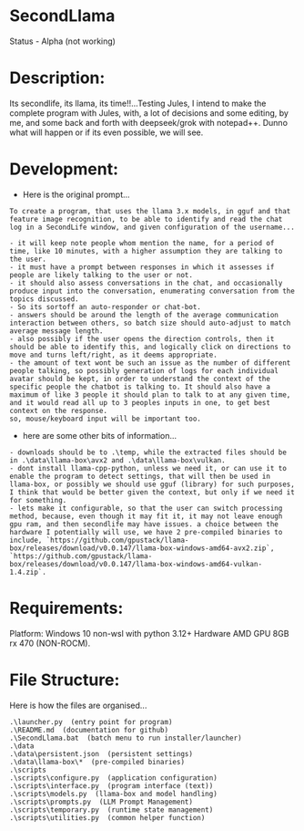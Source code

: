 # SecondLlama
Status - Alpha (not working)

# Description:
Its secondlife, its llama, its time!!...Testing Jules, I intend to make the complete program with Jules, with, a lot of decisions and some editing, by me, and some back and forth with deepseek/grok with notepad++. Dunno what will happen or if its even possible, we will see.

# Development:
- Here is the original prompt...
```
To create a program, that uses the llama 3.x models, in gguf and that feature image recognition, to be able to identify and read the chat log in a SecondLife window, and given configuration of the username...

- it will keep note people whom mention the name, for a period of time, like 10 minutes, with a higher assumption they are talking to the user.
- it must have a prompt between responses in which it assesses if people are likely talking to the user or not.
- it should also assess conversations in the chat, and occasionally produce input into the conversation, enumerating conversation from the topics discussed.
- So its sortoff an auto-responder or chat-bot.
- answers should be around the length of the average communication interaction between others, so batch size should auto-adjust to match average message length.
- also possibly if the user opens the direction controls, then it should be able to identify this, and logically click on directions to move and turns left/right, as it deems appropriate.
- the amount of text wont be such an issue as the number of different people talking, so possibly generation of logs for each individual avatar should be kept, in order to understand the context of the specific people the chatbot is talking to. It should also have a maximum of like 3 people it should plan to talk to at any given time, and it would read all up to 3 peoples inputs in one, to get best context on the response.
so, mouse/keyboard input will be important too.
```
- here are some other bits of information...
```
- downloads should be to .\temp, while the extracted files should be in .\data\llama-box\avx2 and .\data\llama-box\vulkan.
- dont install llama-cpp-python, unless we need it, or can use it to enable the program to detect settings, that will then be used in llama-box, or possibly we should use gguf (library) for such purposes, I think that would be better given the context, but only if we need it for something.
- lets make it configurable, so that the user can switch processing method, because, even though it may fit it, it may not leave enough gpu ram, and then secondlife may have issues. a choice between the hardware I potentially will use, we have 2 pre-compiled binaries to include, `https://github.com/gpustack/llama-box/releases/download/v0.0.147/llama-box-windows-amd64-avx2.zip`, `https://github.com/gpustack/llama-box/releases/download/v0.0.147/llama-box-windows-amd64-vulkan-1.4.zip`.
```

# Requirements: 
Platform: Windows 10 non-wsl with python 3.12+ Hardware AMD GPU 8GB rx 470 (NON-ROCM).

# File Structure: 
Here is how the files are organised...
```
.\launcher.py  (entry point for program)
.\README.md  (documentation for github)
.\SecondLlama.bat  (batch menu to run installer/launcher)
.\data
.\data\persistent.json  (persistent settings)
.\data\llama-box\*  (pre-compiled binaries)
.\scripts
.\scripts\configure.py  (application configuration)
.\scripts\interface.py  (program interface (text))
.\scripts\models.py  (llama-box and model handling)
.\scripts\prompts.py  (LLM Prompt Management)
.\scripts\temporary.py  (runtime state management)
.\scripts\utilities.py  (common helper function)
```
